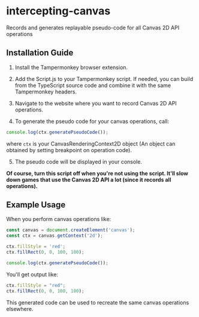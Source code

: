 # intercepting-canvas
Records and generates replayable pseudo-code for all Canvas 2D API operations

## Installation Guide

1. Install the Tampermonkey browser extension.

2. Add the Script.js to your Tampermonkey script. If needed, you can build from the TypeScript source code and combine it with the same Tampermonkey headers.

3. Navigate to the website where you want to record Canvas 2D API operations.

4. To generate the pseudo code for your canvas operations, call:
```javascript
console.log(ctx.generatePseudoCode());
```
where `ctx` is your CanvasRenderingContext2D object (An object can obtained by setting breakpoint on operation code). 

5. The pseudo code will be displayed in your console.

**Of course, turn this script off when you're not using the script. It'll slow down games that use the Canvas 2D API a lot (since it records all operations).**

## Example Usage

When you perform canvas operations like:
```javascript
const canvas = document.createElement('canvas');
const ctx = canvas.getContext('2d');

ctx.fillStyle = 'red';
ctx.fillRect(0, 0, 100, 100);

console.log(ctx.generatePseudoCode());
```

You'll get output like:
```javascript
ctx.fillStyle = "red";
ctx.fillRect(0, 0, 100, 100);
```

This generated code can be used to recreate the same canvas operations elsewhere.  
